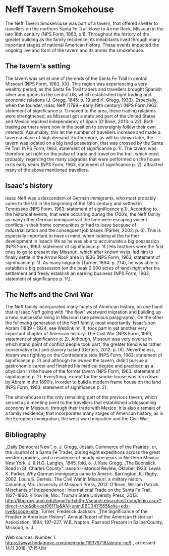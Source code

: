 # Neff Tavern Smokehouse

The Neff Tavern Smokehouse was part of a tavern, that offered shelter to travellers on the northern Santa Fe Trail close to Arrow Rock, Missouri in the late 18th century (NPS Form, 1963, p.1).  Throughout the history of the greater building as the family residence, its inhabitants lived through many important stages of national American history. These events impacted the ongoing live and form of the tavern and its annex the smokehouse. 

## The tavern's setting
The tavern was set at one of the ends of the Santa Fe Trail in central Missouri (NPS Form, 1963, XX). This region was experiencing a very wealthy period, as the Santa Fe Trail traders and travellers brought Spanish silver and goods to the central US, which established tight trading and economic relations (J. Gregg, 1845: p. 19 and K. Gregg, 1933). Especially, when the founder, Isaac Neff (1798 – early 19th century) (NPS Form,1963: statement of significance p. 1) moved to the area, these trading relations were strengthened, as Missouri got a state and part of the United States and Mexico reached independency of Spain (O’Brien, 2013: p.22). Both trading partners were now in the position to sovereignly follow their own interests. Assumably, this let the number of travellers increase and made a tavern a place of high demand. Furthermore, as will be shown later, the tavern was located on a big land possession, that was crossed by the Santa Fe Trail (NPS Form, 1963, statement of significance p. 1). The tavern was therefore set right on the pulse of trade and travel on the trail, which most probably, regarding the many upgrades that were performed on the house in its early years (NPS Form, 1963, statement of significance p. 2), attracted many of the above mentioned travellers.  

## Isaac's history

Isaac Neff was a descendent of German immigrants, who most probably came to the US in the beginning of the 18th century and settled in Tennessee (NPS Form, 1963: statement of significance p.1). According to the historical events, that were occurring during the 1700’s, the Neff family as many other German immigrants at the time were escaping violent conflicts in their home communities or had to leave because of industrialization and the consequent job losses (Parker, 2002: p. 6). This is especially important to have in mind, when looking at the further development in Isaac’s life as he was able to accumulate a big possession (NPS Form, 1963: statement of significance p. 1f.)
His brothers were the first ones to go to present day Missouri, which after known visits, led him to finally settle in the Arrow Rock area in 1836 (NPS Form, 1963, statement of significance p. 1). As many migrants (Turner, 1894: p. 214), he was able to establish a big possession (on the peak 2.000 acres of land) right after his settlement and freely establish an earning business (NPS Form, 1963, statement of significance p. 1f.). 

## The Neffs and the Civil War
The Neff family incorporated many facets of American history, on one hand that is Isaac Neff going with “the flow” westward migration and building up a new, successful living in Missouri (see previous paragraphs). On the other the following generation of the Neff family, most importantly, Isaac’s son Abram (1839 – 1924, see Weblink nr. 1), took part in yet another very important chapter of American history: The Civil War (NPS Form, 1963, statement of significance p. 2). Although, Missouri was very diverse in which stand point of conflict people took part, the greater trend was rather conservative but anti-slavery based (Gerteis, 2012: p. IX). Nevertheless, Abram was fighting on the Confederate side (NPS Form, 1963: statement of significance p. 2) and although he owned the tavern, didn’t pursue a gastronomic career and finished his medical degree and practiced as a physician in the house of the former tavern (NPS Form, 1963: statement of significance p. 2). Everything, except for the smoke house was torn down by Abram in the 1890’s, in order to build a modern frame house on the land (NPS Form, 1963: statement of significance p. 2).


The smokehouse is the only remaining part of the previous tavern, which served as a meeting point to the travellers that established a blossoming economy in Missouri, through their trade with Mexico. It is also a remain of a family residence, that incorporates many stages of American history, as is the European immigration, the west ward migration and the Civil War.

## Bibliography

„Daily Democrat New“, o. J.
Gregg, Josiah. Commerce of the Prairies : or, the Journal of a Santa Fé Trader, during eight expeditions across the great western prairies, and a residence of nearly nine years in Northern Mexico. New York: J. & H.G. Langley, 1845.
Ibid, o. J.
Kate Gregg. „The Boonslick Road in St. Charles County“. issouri Historical Review, Oktober 1933.
Lewis K. Parker. Why German immigrants came to Americ. Barrington, IL: Rigby, 2002.
Louis S. Gerteis. The Civil War in Missouri: a military history. Columbia, Mo: University of Missouri Press, 2012.
O’Brien, William Patrick. Merchants of Independence : International Trade on the Santa Fe Trail, 1827-1860. Kirksville, Mo.: Truman State University Press, 2013. http://libproxy.unm.edu/login?url=http://search.ebscohost.com/login.aspx?direct=true&db=cat06111a&AN=unm.EBC3411555&site=eds-live&scope=site.
Turner, Frederick Jackson. „The Significance of the Frontier in American History“. Annual Report of the American Historical Association, 1894, 197–227.
W.B. Napton. Past and Present in Saline County, Missouri, o. J.

Web sources:
Number 1: https://www.findagrave.com/memorial/19379718/abram-neff , accessed 14.11.2018, 17:15 Uhr

